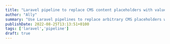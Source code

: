 ```yaml
---
title: "Laravel pipeline to replace CMS content placeholders with values"
author: "Ally"
summary: "Use Laravel pipelines to replace arbitrary CMS placeholders with computed values using a model's accessor"
publishDate: 2022-08-25T13:13:51+0100
tags: ['laravel','pipeline']
draft: true
---
```

